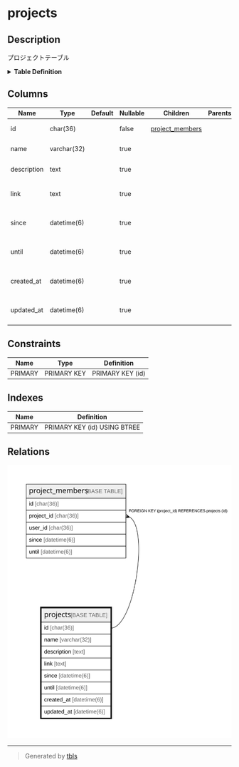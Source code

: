 # projects

## Description

プロジェクトテーブル

<details>
<summary><strong>Table Definition</strong></summary>

```sql
CREATE TABLE `projects` (
  `id` char(36) NOT NULL,
  `name` varchar(32) DEFAULT NULL,
  `description` text,
  `link` text,
  `since` datetime(6) DEFAULT NULL,
  `until` datetime(6) DEFAULT NULL,
  `created_at` datetime(6) DEFAULT NULL,
  `updated_at` datetime(6) DEFAULT NULL,
  PRIMARY KEY (`id`)
) ENGINE=InnoDB DEFAULT CHARSET=utf8
```

</details>

## Columns

| Name | Type | Default | Nullable | Children | Parents | Comment |
| ---- | ---- | ------- | -------- | -------- | ------- | ------- |
| id | char(36) |  | false | [project_members](project_members.md) |  | プロジェクトUUID |
| name | varchar(32) |  | true |  |  | プロジェクト名 |
| description | text |  | true |  |  | プロジェクト説明 |
| link | text |  | true |  |  | プロジェクト情報のリンク |
| since | datetime(6) |  | true |  |  | プロジェクト開始期間 |
| until | datetime(6) |  | true |  |  | プロジェクト終了期間 |
| created_at | datetime(6) |  | true |  |  | プロジェクト作成日時 |
| updated_at | datetime(6) |  | true |  |  | プロジェクト更新日時 |

## Constraints

| Name | Type | Definition |
| ---- | ---- | ---------- |
| PRIMARY | PRIMARY KEY | PRIMARY KEY (id) |

## Indexes

| Name | Definition |
| ---- | ---------- |
| PRIMARY | PRIMARY KEY (id) USING BTREE |

## Relations

![er](projects.svg)

---

> Generated by [tbls](https://github.com/k1LoW/tbls)
